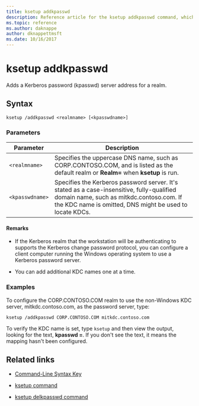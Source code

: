```yaml
---
title: ksetup addkpasswd
description: Reference article for the ksetup addkpasswd command, which adds a Kerberos password (kpasswd) server address for a realm.
ms.topic: reference
ms.author: daknappe
author: dknappettmsft
ms.date: 10/16/2017
---
```


# ksetup addkpasswd

Adds a Kerberos password (kpasswd) server address for a realm.

## Syntax

```
ksetup /addkpasswd <realmname> [<kpasswdname>]
```

### Parameters

| Parameter | Description |
| --------- | ----------- |
| `<realmname>` | Specifies the uppercase DNS name, such as CORP.CONTOSO.COM, and is listed as the default realm or **Realm=** when **ksetup** is run. |
| `<kpasswdname>` | Specifies the Kerberos password server. It's stated as a case-insensitive, fully-qualified domain name, such as mitkdc.contoso.com. If the KDC name is omitted, DNS might be used to locate KDCs. |

#### Remarks

- If the Kerberos realm that the workstation will be authenticating to supports the Kerberos change password protocol, you can configure a client computer running the Windows operating system to use a Kerberos password server.

- You can add additional KDC names one at a time.

### Examples

To configure the CORP.CONTOSO.COM realm to use the non-Windows KDC server, mitkdc.contoso.com, as the password server, type:

```
ksetup /addkpasswd CORP.CONTOSO.COM mitkdc.contoso.com
```

To verify the KDC name is set, type `ksetup` and then view the output, looking for the text, **kpasswd =**. If you don't see the text, it means the mapping hasn't been configured.

## Related links

- [Command-Line Syntax Key](command-line-syntax-key.md)

- [ksetup command](ksetup.md)

- [ksetup delkpasswd command](ksetup-delkpasswd.md)
